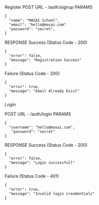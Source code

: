 Register
POST URL - /auth/signup
PARAMS
```
{
  "name": "MASAI School",
  "email": "hello@masai.com"
  "password": "secret",
}
```

RESPONSE
Success (Status Code - 200)
```
{
  "error": false,
  "message": "Registration Success"
}
```

Failure (Status Code - 200)
```
{
  "error": true,
  "message": "Email Already Exist"
}
```
Login

POST URL - /auth/login
PARAMS
```
{
  "username": "hello@masai.com",
   "password": "secret"
}
```
RESPONSE
Success (Status Code - 200)
```
{
  "error": false,
  "message": "Login successfull"
}
```

Failure (Status Code - 401)
```
{
  "error": true,
  "message": "Invalid login creadentials"
}
```
